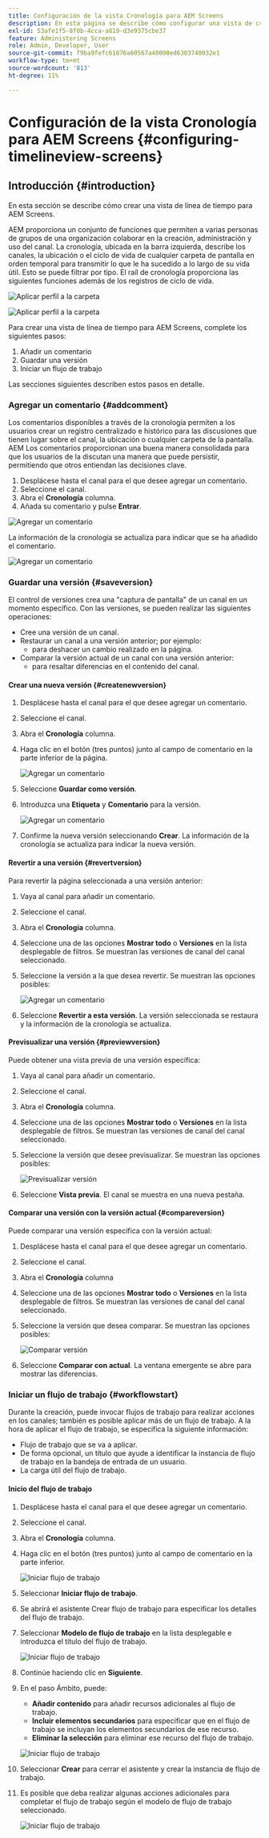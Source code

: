 ```yaml
---
title: Configuración de la vista Cronología para AEM Screens
description: En esta página se describe cómo configurar una vista de cronología en Pantallas as a Cloud Service.
exl-id: 53afe1f5-8f0b-4cca-a819-d3e9375cbe37
feature: Administering Screens
role: Admin, Developer, User
source-git-commit: f9ba9fefc61876a60567a40000ed6303740032e1
workflow-type: tm+mt
source-wordcount: '813'
ht-degree: 11%

---
```


# Configuración de la vista Cronología para AEM Screens {#configuring-timelineview-screens}

## Introducción {#introduction}

En esta sección se describe cómo crear una vista de línea de tiempo para AEM Screens.

AEM proporciona un conjunto de funciones que permiten a varias personas de grupos de una organización colaborar en la creación, administración y uso del canal.
La cronología, ubicada en la barra izquierda, describe los canales, la ubicación o el ciclo de vida de cualquier carpeta de pantalla en orden temporal para transmitir lo que le ha sucedido a lo largo de su vida útil. Esto se puede filtrar por tipo.
El raíl de cronología proporciona las siguientes funciones además de los registros de ciclo de vida.

![Aplicar perfil a la carpeta](/help/screens-cloud/assets/configure/Screens-timeline1.jpg)

![Aplicar perfil a la carpeta](/help/screens-cloud/assets/configure/screens-timeline2.jpg)

Para crear una vista de línea de tiempo para AEM Screens, complete los siguientes pasos:

1. Añadir un comentario
1. Guardar una versión
1. Iniciar un flujo de trabajo

Las secciones siguientes describen estos pasos en detalle.

### Agregar un comentario {#addcomment}

Los comentarios disponibles a través de la cronología permiten a los usuarios crear un registro centralizado e histórico para las discusiones que tienen lugar sobre el canal, la ubicación o cualquier carpeta de la pantalla.
AEM Los comentarios proporcionan una buena manera consolidada para que los usuarios de la discutan una manera que puede persistir, permitiendo que otros entiendan las decisiones clave.

1. Desplácese hasta el canal para el que desee agregar un comentario.
1. Seleccione el canal.
1. Abra el **Cronología** columna.
1. Añada su comentario y pulse **Entrar**.

![Agregar un comentario](/help/screens-cloud/assets/configure/screen-timeline3.jpg)

La información de la cronología se actualiza para indicar que se ha añadido el comentario.

![Agregar un comentario](/help/screens-cloud/assets/configure/screens-timeline4.jpg)

### Guardar una versión {#saveversion}

El control de versiones crea una &quot;captura de pantalla&quot; de un canal en un momento específico. Con las versiones, se pueden realizar las siguientes operaciones:
* Cree una versión de un canal.
* Restaurar un canal a una versión anterior; por ejemplo:
   * para deshacer un cambio realizado en la página.
* Comparar la versión actual de un canal con una versión anterior:
   * para resaltar diferencias en el contenido del canal.


#### Crear una nueva versión {#createnewversion}

1. Desplácese hasta el canal para el que desee agregar un comentario.
1. Seleccione el canal.
1. Abra el **Cronología** columna.
1. Haga clic en el botón (tres puntos) junto al campo de comentario en la parte inferior de la página.

   ![Agregar un comentario](/help/screens-cloud/assets/configure/screens-timeline5.jpg)

1. Seleccione **Guardar como versión**.
1. Introduzca una **Etiqueta** y **Comentario** para la versión.

   ![Agregar un comentario](/help/screens-cloud/assets/configure/screens-timeline6.jpg)

1. Confirme la nueva versión seleccionando **Crear**. La información de la cronología se actualiza para indicar la nueva versión.

#### Revertir a una versión {#revertversion}

Para revertir la página seleccionada a una versión anterior:

1. Vaya al canal para añadir un comentario.
1. Seleccione el canal.
1. Abra el **Cronología** columna.
1. Seleccione una de las opciones **Mostrar todo** o **Versiones** en la lista desplegable de filtros. Se muestran las versiones de canal del canal seleccionado.
1. Seleccione la versión a la que desea revertir. Se muestran las opciones posibles:

   ![Agregar un comentario](/help/screens-cloud/assets/configure/screens-timeline7.jpg)

1. Seleccione **Revertir a esta versión**. La versión seleccionada se restaura y la información de la cronología se actualiza.

#### Previsualizar una versión {#previewversion}

Puede obtener una vista previa de una versión específica:

1. Vaya al canal para añadir un comentario.
1. Seleccione el canal.
1. Abra el **Cronología** columna.
1. Seleccione una de las opciones **Mostrar todo** o **Versiones** en la lista desplegable de filtros. Se muestran las versiones de canal del canal seleccionado.
1. Seleccione la versión que desee previsualizar. Se muestran las opciones posibles:

   ![Previsualizar versión](/help/screens-cloud/assets/configure/screens-timeline8.jpg)

1. Seleccione **Vista previa**. El canal se muestra en una nueva pestaña.

#### Comparar una versión con la versión actual {#compareversion}

Puede comparar una versión específica con la versión actual:

1. Desplácese hasta el canal para el que desee agregar un comentario.
1. Seleccione el canal.
1. Abra el **Cronología** columna
1. Seleccione una de las opciones **Mostrar todo** o **Versiones** en la lista desplegable de filtros. Se muestran las versiones de canal del canal seleccionado.
1. Seleccione la versión que desea comparar. Se muestran las opciones posibles:

   ![Comparar versión](/help/screens-cloud/assets/configure/screens-timeline9.jpg)

1. Seleccione **Comparar con actual**. La ventana emergente se abre para mostrar las diferencias.

### Iniciar un flujo de trabajo {#workflowstart}

Durante la creación, puede invocar flujos de trabajo para realizar acciones en los canales; también es posible aplicar más de un flujo de trabajo.
A la hora de aplicar el flujo de trabajo, se especifica la siguiente información:

* Flujo de trabajo que se va a aplicar.
* De forma opcional, un título que ayude a identificar la instancia de flujo de trabajo en la bandeja de entrada de un usuario.
* La carga útil del flujo de trabajo.

#### Inicio del flujo de trabajo

1. Desplácese hasta el canal para el que desee agregar un comentario.
1. Seleccione el canal.
1. Abra el **Cronología** columna.
1. Haga clic en el botón (tres puntos) junto al campo de comentario en la parte inferior.

   ![Iniciar flujo de trabajo](/help/screens-cloud/assets/configure/screens-timeline10.jpg)

1. Seleccionar **Iniciar flujo de trabajo**.
1. Se abrirá el asistente Crear flujo de trabajo para especificar los detalles del flujo de trabajo.
1. Seleccionar **Modelo de flujo de trabajo** en la lista desplegable e introduzca el título del flujo de trabajo.

   ![Iniciar flujo de trabajo](/help/screens-cloud/assets/configure/screens-timeline11.jpg)

1. Continúe haciendo clic en **Siguiente**.
1. En el paso Ámbito, puede:
   * **Añadir contenido** para añadir recursos adicionales al flujo de trabajo.
   * **Incluir elementos secundarios** para especificar que en el flujo de trabajo se incluyan los elementos secundarios de ese recurso.
   * **Eliminar la selección** para eliminar ese recurso del flujo de trabajo.

   ![Iniciar flujo de trabajo](/help/screens-cloud/assets/configure/screens-timeline12.jpg)

1. Seleccionar **Crear** para cerrar el asistente y crear la instancia de flujo de trabajo.
1. Es posible que deba realizar algunas acciones adicionales para completar el flujo de trabajo según el modelo de flujo de trabajo seleccionado.

   ![Iniciar flujo de trabajo](/help/screens-cloud/assets/configure/screens-timeline13.jpg)

